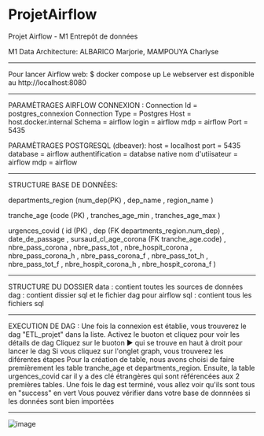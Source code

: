 # ProjetAirflow
Projet Airflow - M1 Entrepôt de données

M1 Data Architecture:
ALBARICO Marjorie,
MAMPOUYA Charlyse

--------------------------------------------------------------------------------------------------------------------------------------------------------------------------------------------

Pour lancer Airflow web:
$ docker compose up
Le webserver est disponible au http://localhost:8080

--------------------------------------------------------------------------------------------------------------------------------------------------------------------------------------------

PARAMÈTRAGES AIRFLOW CONNEXION :
Connection Id  = postgres_connexion
Connection Type = Postgres
Host = host.docker.internal
Schema = airflow
login = airflow
mdp = airflow
Port = 5435


PARAMÈTRAGES POSTGRESQL (dbeaver):
host = localhost
port = 5435
database = airflow
authentification = databse native
nom d'utiisateur = airflow
mdp = airflow

--------------------------------------------------------------------------------------------------------------------------------------------------------------------------------------------

STRUCTURE BASE DE DONNÉES:

departments_region (num_dep(PK) , dep_name , region_name )


tranche_age (code (PK) , tranches_age_min , tranches_age_max )

urgences_covid ( id (PK) , dep (FK departments_region.num_dep) , date_de_passage , sursaud_cl_age_corona (FK tranche_age.code) , nbre_pass_corona , nbre_pass_tot , nbre_hospit_corona , nbre_pass_corona_h , nbre_pass_corona_f , nbre_pass_tot_h , nbre_pass_tot_f , nbre_hospit_corona_h , nbre_hospit_corona_f )

--------------------------------------------------------------------------------------------------------------------------------------------------------------------------------------------

STRUCTURE DU DOSSIER
data : contient toutes les sources de données
dag : contient dissier sql et le fichier dag pour airflow
    sql : contient tous les fichiers sql

--------------------------------------------------------------------------------------------------------------------------------------------------------------------------------------------

EXECUTION DE DAG :
Une fois la connexion est établie, vous trouverez le dag "ETL_projet" dans la liste.
Activez le buoton et cliquez pour voir les détails de dag
Cliquez sur le buoton ▶️ qui se trouve en haut à droit pour lancer le dag
Si vous cliquez sur l'onglet graph, vous trouverez les diférentes étapes
Pour la création de table, nous avons choisi de faire premièrement les table tranche_age et departments_region. Ensuite, la table urgences_covid car il y a des clé étrangères qui sont référencées aux 2 premières tables.
Une fois le dag est terminé, vous allez voir qu'ils sont tous en "success" en vert
Vous pouvez vérifier dans votre base de donnnées si les données sont bien importées

--------------------------------------------------------------------------------------------------------------------------------------------------------------------------------------------

![image](https://github.com/marjoriealbarico/ProjetAirflow/assets/95215416/5be9c616-449c-45e8-81d1-7e6ab6e867a3)


